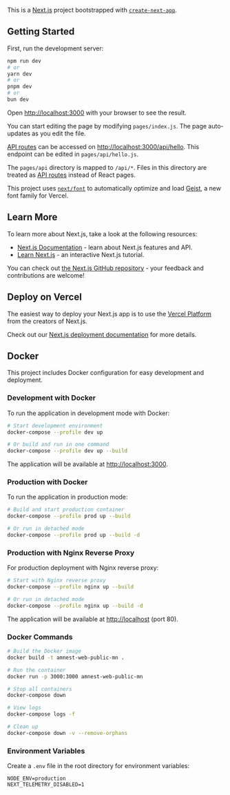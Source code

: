 This is a [Next.js](https://nextjs.org) project bootstrapped with [`create-next-app`](https://nextjs.org/docs/pages/api-reference/create-next-app).

## Getting Started

First, run the development server:

```bash
npm run dev
# or
yarn dev
# or
pnpm dev
# or
bun dev
```

Open [http://localhost:3000](http://localhost:3000) with your browser to see the result.

You can start editing the page by modifying `pages/index.js`. The page auto-updates as you edit the file.

[API routes](https://nextjs.org/docs/pages/building-your-application/routing/api-routes) can be accessed on [http://localhost:3000/api/hello](http://localhost:3000/api/hello). This endpoint can be edited in `pages/api/hello.js`.

The `pages/api` directory is mapped to `/api/*`. Files in this directory are treated as [API routes](https://nextjs.org/docs/pages/building-your-application/routing/api-routes) instead of React pages.

This project uses [`next/font`](https://nextjs.org/docs/pages/building-your-application/optimizing/fonts) to automatically optimize and load [Geist](https://vercel.com/font), a new font family for Vercel.

## Learn More

To learn more about Next.js, take a look at the following resources:

- [Next.js Documentation](https://nextjs.org/docs) - learn about Next.js features and API.
- [Learn Next.js](https://nextjs.org/learn-pages-router) - an interactive Next.js tutorial.

You can check out [the Next.js GitHub repository](https://github.com/vercel/next.js) - your feedback and contributions are welcome!

## Deploy on Vercel

The easiest way to deploy your Next.js app is to use the [Vercel Platform](https://vercel.com/new?utm_medium=default-template&filter=next.js&utm_source=create-next-app&utm_campaign=create-next-app-readme) from the creators of Next.js.

Check out our [Next.js deployment documentation](https://nextjs.org/docs/pages/building-your-application/deploying) for more details.

## Docker

This project includes Docker configuration for easy development and deployment.

### Development with Docker

To run the application in development mode with Docker:

```bash
# Start development environment
docker-compose --profile dev up

# Or build and run in one command
docker-compose --profile dev up --build
```

The application will be available at [http://localhost:3000](http://localhost:3000).

### Production with Docker

To run the application in production mode:

```bash
# Build and start production container
docker-compose --profile prod up --build

# Or run in detached mode
docker-compose --profile prod up --build -d
```

### Production with Nginx Reverse Proxy

For production deployment with Nginx reverse proxy:

```bash
# Start with Nginx reverse proxy
docker-compose --profile nginx up --build

# Or run in detached mode
docker-compose --profile nginx up --build -d
```

The application will be available at [http://localhost](http://localhost) (port 80).

### Docker Commands

```bash
# Build the Docker image
docker build -t amnest-web-public-mn .

# Run the container
docker run -p 3000:3000 amnest-web-public-mn

# Stop all containers
docker-compose down

# View logs
docker-compose logs -f

# Clean up
docker-compose down -v --remove-orphans
```

### Environment Variables

Create a `.env` file in the root directory for environment variables:

```env
NODE_ENV=production
NEXT_TELEMETRY_DISABLED=1
```
